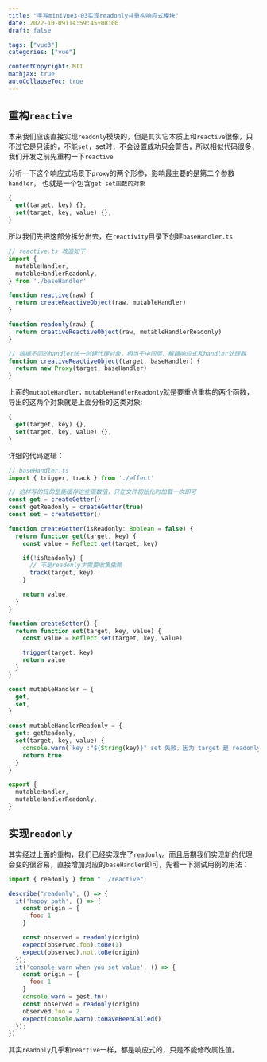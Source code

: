 ```yaml
---
title: "手写miniVue3-03实现readonly并重构响应式模块"
date: 2022-10-09T14:59:45+08:00
draft: false

tags: ["vue3"]
categories: ["vue"]

contentCopyright: MIT
mathjax: true
autoCollapseToc: true
---
```


## 重构`reactive`
本来我们应该直接实现`readonly`模块的，但是其实它本质上和`reactive`很像，只不过它是只读的，不能`set`，set时，不会设置成功只会警告，所以相似代码很多，我们开发之前先重构一下`reactive`

分析一下这个响应式场景下`proxy`的两个形参，影响最主要的是第二个参数`handler`， 也就是一个包含`get set函数的对象`

```javascript
{
  get(target, key) {},
  set(target, key, value) {},
}
```

所以我们先把这部分拆分出去，在`reactivity`目录下创建`baseHandler.ts`

```javascript
// reactive.ts 改造如下
import {
  mutableHandler,
  mutableHandlerReadonly,
} from './baseHandler'

function reactive(raw) {
  return createReactiveObject(raw, mutableHandler)
}

function readonly(raw) {
  return creativeReactiveObject(raw, mutableHandlerReadonly)
}

// 根据不同的handler统一创建代理对象，相当于中间层，解耦响应式和handler处理器
function creativeReactiveObject(target, baseHandler) {
  return new Proxy(target, baseHandler)
}
```
上面的`mutableHandler，mutableHandlerReadonly`就是要重点重构的两个函数，导出的这两个对象就是上面分析的这类对象:

```javascript
{
  get(target, key) {},
  set(target, key, value) {},
}
```

详细的代码逻辑：


```javascript
// baseHandler.ts
import { trigger, track } from './effect'

// 这样写的目的是能缓存这些函数值，只在文件初始化时加载一次即可
const get = createGetter()
const getReadonly = createGetter(true)
const set = createSetter()

function createGetter(isReadonly: Boolean = false) {
  return function get(target, key) {
    const value = Reflect.get(target, key)

    if(!isReadonly) {
      // 不是readonly才需要收集依赖
      track(target, key)
    }

    return value
  }
}

function createSetter() {
  return function set(target, key, value) {
    const value = Reflect.set(target, key, value)

    trigger(target, key)
    return value
  }
}

const mutableHandler = {
  get,
  set,
}

const mutableHandlerReadonly = {
  get: getReadonly,
  set(target, key, value) {
    console.warn(`key :"${String(key)}" set 失败，因为 target 是 readonly 类型`, `${JSON.stringfy(target)}`)
    return true
  }
}

export {
  mutableHandler,
  mutableHandlerReadonly,
}
```

## 实现`readonly`
其实经过上面的重构，我们已经实现完了`readonly`。而且后期我们实现新的代理会变的很容易，直接增加对应的`baseHandler`即可，先看一下测试用例的用法：

```javascript
import { readonly } from "../reactive";

describe("readonly", () => {
  it('happy path', () => {
    const origin = {
      foo: 1
    }

    const observed = readonly(origin)
    expect(observed.foo).toBe(1)
    expect(observed).not.toBe(origin)
  });
  it('console warn when you set value', () => {
    const origin = {
      foo: 1
    }
    console.warn = jest.fn()
    const observed = readonly(origin)
    observed.foo = 2
    expect(console.warn).toHaveBeenCalled()
  });
})
```
其实`readonly`几乎和`reactive`一样，都是响应式的，只是不能修改属性值。